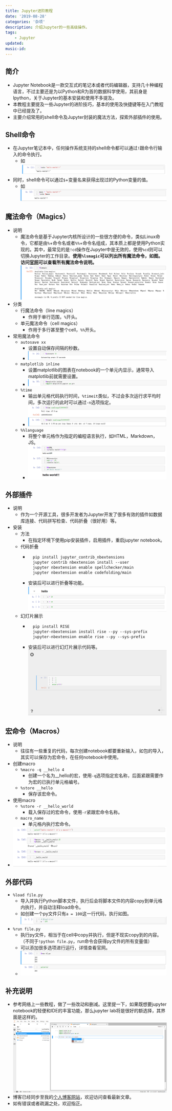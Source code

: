 ```yaml
---
title: Jupyter进阶教程
date: '2019-08-28'
categories: '杂项'
description: 介绍Jupyter的一些高级操作。
tags: 
    - Jupyter
updated: 
music-id: 
---
```

## 简介
- Jupyter Notebook是一款交互式的笔记本或者代码编辑器，支持几十种编程语言，不过主要还是为以Python和R为首的数据科学使用，其前身是Ipython，关于Jupyter的基本安装和使用不多提及。
- 本教程主要提及一些Jupyter的进阶技巧，基本的使用及快捷键等在入门教程中已经提及了。
- 主要介绍常用的shell命令及Jupyter封装的魔法方法，探索外部插件的使用。

## Shell命令
- 在Jupyter笔记本中，任何操作系统支持的shell命令都可以通过`!`跟命令行输入的命令执行。
  - 如![](/asset/2019-08-28/shell.png)
- 同时，shell命令可以通过`$`+变量名来获得出现过的Python变量的值。
  - 如![](/asset/2019-08-28/shell-var.png)

## 魔法命令（Magics）
- 说明
  - 魔法命令是基于Jupyter内核所设计的一些很方便的命令，类似Linux命令，它都是由`%`+命令名或者`%%`+命令名组成，其本质上都是使用Python实现的。其中，最常见的是`!cd`操作在Jupyter中是无效的，使用`%cd`则可以切换Jupyter的工作目录。**使用`%lsmagic`可以列出所有魔法命令，如图。访问[官网](https://ipython.readthedocs.io/en/stable/interactive/magics.html)可以查看所有魔法命令说明。![](/asset/2019-08-28/magics.png)**
- 分类
  - 行魔法命令（line magics）
    - 作用于单行范围，`%`开头。
  - 单元魔法命令（cell magics）
    - 作用于多行甚至整个cell，`%%`开头。
- 常用魔法命令
  - `autosave xx`
    - 设置自动保存间隔的秒数。
    - ![](/asset/2019-08-28/autosave.png)
  - `matplotlib inline`
    - 设置matplotlib的图表在notebook的一个单元内显示，通常导入matplotlib前就需要设置。
    - ![](/asset/2019-08-28/matplotlib.png)
  - `%time`
    - 输出单元格代码执行时间，`%timeit`类似，不过会多次运行求平均时间，多次运行的此时可以通过`-n`选项指定。
    - ![](/asset/2019-08-28/time.png)
  - `%%language`
    - 将整个单元格作为指定的编程语言执行，如HTML，Markdown，JS。
    - ![](/asset/2019-08-28/language.png)


## 外部插件
- 说明
  - 作为一个开源工具，很多开发者为Jupyter开发了很多有效的插件如数据库连接、代码拼写检查、代码折叠（很好用）等。
- 安装
  - 方法
    - 在指定环境下使用pip安装插件，启用插件，重启jupyter notebook。
  - 代码折叠
    - ```shell
        pip install jupyter_contrib_nbextensions
        jupyter contrib nbextension install --user
        jupyter nbextension enable spellchecker/main
        jupyter nbextension enable codefolding/main
        ```
    - 安装后可以进行折叠等功能。![](/asset/2019-08-28/extension.png)
  - 幻灯片展示
    - ```shell
        pip install RISE
        jupyter-nbextension install rise --py --sys-prefix
        jupyter-nbextension enable rise --py --sys-prefix 
        ```
    - 安装后可以进行幻灯片展示代码等。![](/asset/2019-08-28/ppt.png)


## 宏命令（Macros）
- 说明
  - 往往有一些重复的代码，每次创建notebook都要重新输入，如包的导入，其实可以保存为宏命令，在任何notebook中使用。
- 创建macro
  - `%macro -q __hello 4`
    - 创建一个名为__hello的宏，使用`-q`选项指定宏名称，后面紧跟需要作为宏的已执行单元格编号。
  - `%store __hello`
    - 保存该宏命令。
- 使用macro
  - `%store -r __hello_world`
    - 载入保存过的宏命令，使用`-r`紧跟宏命令名称。
  - `macro_name`
    - 单元格内执行宏命令。
- ![](/asset/2019-08-28/macro.png)


## 外部代码
- `%load file.py`
  - 导入并执行Python脚本文件，执行后会将脚本文件的内容copy到单元格内执行，并自动注释load命令。
  - 如创建一个py文件只有`a = 100`这一行代码，执行如图。![](/asset/2019-08-28/load.png)
- `%run file.py`
  - 执行py文件，相当于在cell中copy并执行，但是不现实copy到的内容。（不同于`!python file.py`，run命令会获得py文件的所有变量值）
  - 可以添加很多选项进行运行，详情查看官网。
  - ![](/asset/2019-08-28/run.png)


## 补充说明
- 参考网络上一些教程，做了一些改动和删减。这里提一下，如果既想要jupyter notebook的轻便和IDE的丰富功能，那么jupyter lab将是很好的额选择，其界面是这样的。![](/asset/2019-08-28/jupyterlab.png)
- 博客已经同步至我的[个人博客网站](https://luanshiyinyang.github.io)，欢迎访问查看最新文章。
- 如有错误或者疏漏之处，欢迎指正。